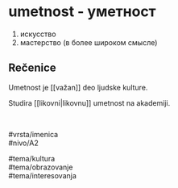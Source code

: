 # umetnost - уметност

1. искусство  
2. мастерство (в более широком смысле)

## Rečenice

Umetnost je [[važan]] deo ljudske kulture.

Studira [[likovni|likovnu]] umetnost na akademiji.

<br>

#vrsta/imenica  
#nivo/A2  

#tema/kultura  
#tema/obrazovanje  
#tema/interesovanja  
